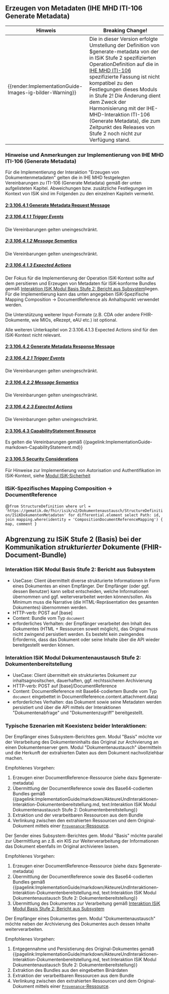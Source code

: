 ## Erzeugen von Metadaten (IHE MHD ITI-106 Generate Metadata)

| Hinweis | Breaking Change!|
|---------|---------------------|
| {{render:ImplementationGuide-Images-ig-bilder-Warning}} | Die in dieser Version erfolgte Umstellung der Definition von $generate-metadata von der in ISiK Stufe 2 spezifizierten OperationDefinition auf die in [IHE MHD ITI-106](https://profiles.ihe.net/ITI/MHD/ITI-106.html) spezifizierte Fassung ist nicht kompatibel zu den Festlegungen dieses Moduls in Stufe 2! Die Änderung dient dem Zweck der Harmonisierung mit der IHE-MHD-Interaktion ITI-106 (Generate Metadata), die zum Zeitpunkt des Releases von Stufe 2 noch nicht zur Verfügung stand.  |

### Hinweise und Anmerkungen zur Implementierung von IHE MHD ITI-106 (Generate Metadata)
Für die Implementierung der Interaktion "Erzeugen von Dokumentenmetadaten" gelten die in IHE MHD festgelegten Vereinbarungen zu ITI-106 (Generate Metadata) gemäß der unten aufgelisteten Kapitel. Abweichungen bzw. zusätzliche Festlegungen im Kontext von ISiK sind im Folgenden zu den einzelnen Kapiteln vermerkt.

#### [2:3.106.4.1 Generate Metadata Request Message](https://profiles.ihe.net/ITI/MHD/ITI-106.html#2310641-generate-metadata-request-message)

##### [2:3.106.4.1.1 Trigger Events](https://profiles.ihe.net/ITI/MHD/ITI-106.html#23106411-trigger-events)
Die Vereinbarungen gelten uneingeschränkt.
##### [2:3.106.4.1.2 Message Semantics](https://profiles.ihe.net/ITI/MHD/ITI-106.html#23106412-message-semantics)
Die Vereinbarungen gelten uneingeschränkt.
##### [2:3.106.4.1.3 Expected Actions](https://profiles.ihe.net/ITI/MHD/ITI-106.html#23106413-expected-actions)
Der Fokus für die Implementierung der Operation ISiK-Kontext sollte auf dem persitieren und Erzeugen von Metadaten für ISiK-konforme Bundles gemäß [Interaktion ISiK Modul Basis Stufe 2: Bericht aus Subsystem](https://simplifier.net/guide/implementierungsleitfadenisik-basismodul/ImplementationGuide-markdown-Datenobjekte-Datenobjekte-BerichtSubsystem?version=current)liegen. Für die Implementierung kann das unten angegeben ISiK-Spezifische Mapping Composition -> DocumentReference als Anhaltspunkt verwendet werden.

Die Unterstützung weiterer Input-Formate (z.B. CDA oder andere FHIR-Dokumente, wie MIOs, eRezept, eAU etc.) ist optional.

Alle weiteren Unterkapitel von 2:3.106.4.1.3 Expected Actions sind für den ISiK-Kontext nicht relevant.

#### [2:3.106.4.2 Generate Metadata Response Message](https://profiles.ihe.net/ITI/MHD/ITI-106.html#2310642-generate-metadata-response-message)

##### [2:3.106.4.2.1 Trigger Events](https://profiles.ihe.net/ITI/MHD/ITI-106.html#23106421-trigger-events)
Die Vereinbarungen gelten uneingeschränkt.
##### [2:3.106.4.2.2 Message Semantics](https://profiles.ihe.net/ITI/MHD/ITI-106.html#23106422-message-semantics)
Die Vereinbarungen gelten uneingeschränkt.
##### [2:3.106.4.2.3 Expected Actions](https://profiles.ihe.net/ITI/MHD/ITI-106.html#23106423-expected-actions)
Die Vereinbarungen gelten uneingeschränkt.

#### [2:3.106.4.3 CapabilityStatement Resource](https://profiles.ihe.net/ITI/MHD/ITI-106.html#2310643-capabilitystatement-resource)
Es gelten die Vereinbarungen gemäß {{pagelink:ImplementationGuide-markdown-CapabilityStatement.md}}

#### [2:3.106.5 Security Considerations](https://profiles.ihe.net/ITI/MHD/ITI-106.html#231065-security-considerations)
Für Hinweise zur Implementierung von Autorisation und Authentifikation im ISiK-Kontext, siehe [Modul ISiK-Sicherheit](https://simplifier.net/spec-isik-sicherheit)


### ISiK-Spezifisches Mapping Composition -> DocumentReference
 @```
      from StructureDefinition
      where url = 'https://gematik.de/fhir/isik/v2/Dokumentenaustausch/StructureDefinition/ISiKDokumentenMetadaten'
      for differential.element
      select
        Path: id,
        join mapping.where(identity = 'CompositionDocumentReferenceMapping') { map, comment }
      ```


## Abgrenzung zu ISiK Stufe 2 (Basis) bei der Kommunikation *strukturierter* Dokumente (FHIR-Document-Bundle)
### Interaktion ISiK Modul Basis Stufe 2: Bericht aus Subsystem
* UseCase: Client übermittelt diverse strukturierte Informationen in Form eines Dokumentes an einen Empfänger. Der Empfänger (oder ggf. dessen Benutzer) kann selbst entscheiden, welche Informationen übernommen und ggf. weiterverarbeitet werden können/sollen. Als Minimum muss die Narrative (die HTML-Repräsentation des gesamten Dokumentes) übernommen werden.
* HTTP-verb: POST auf [base]
* Content: Bundle vom Typ `document`
* erforderliches Verhalten: der Empfänger verarbeitet den Inhalt des Dokumentes (HTML + Ressourcen soweit möglich), das Original muss nicht zwingend persistiert werden. Es besteht kein zwingendes Erfordernis, dass das Dokument oder seine Inhalte über die API wieder bereitgestellt werden können. 

### Interaktion ISiK Modul Dokumentenaustausch Stufe 2: Dokumentenbereitstellung
* UseCase: Client übermittelt ein strukturiertes Dokument zur inhaltsagnositschen, dauerhaften, ggf. rechtssicheren Archivierung
* HTTP-verb: POST auf [base]/DocumentReference
* Content: DocumentReference mit Base64-codiertem Bundle vom Typ `document` eingebettet in DocumentReference.content.attachment.data)
* erforderliches Verhalten: das Dokument sowie seine Metadaten werden persistiert und über die API mittels der Interaktionen "Dokumentenabfrage" und "Dokumentenzugriff" bereitgestellt.

### Typische Szenarien mit Koexistenz beider Interaktionen:
Der Empfänger eines Subsystem-Berichtes gem. Modul "Basis" möchte vor der Verarbeitung des Dokumenteninhalts das Original zur Archivierung an einen Dokumentenserver gem. Modul "Dokumentenaustausch" übermitteln und die Herkunft der extrahierten Daten aus dem Dokument nachvollziehbar machen.

Empfohlenes Vorgehen:
1. Erzeugen einer DocumentReference-Ressource (siehe dazu $generate-metadata) 
2. Übermittlung der DocumentReference sowie des Base64-codierten Bundles gemäß {{pagelink:ImplementationGuide/markdown/AkteureUndInteraktionen-Interaktion-Dokumentenbereitstellung.md, text:Interaktion ISiK Modul Dokumentenaustausch Stufe 2: Dokumentenbereitstellung}}
3. Extraktion und der verarbeitbaren Ressourcen aus dem Bundle
4. Verlinkung zwischen den extrahierten Ressourcen und dem Original-Dokument mittels einer [`Provenance`-Ressource](http://hl7.org/fhir/provenance.html).

Der Sender eines Subsystem-Berichtes gem. Modul "Basis" möchte parallel zur Übermittlung an z.B. ein KIS zur Weiterverarbeitung der Informationen das Dokument ebenfalls im Original archivieren lassen.

Empfohlenes Vorgehen:
1. Erzeugen einer DocumentReference-Ressource (siehe dazu $generate-metadata) 
2. Übermittlung der DocumentReference sowie des Base64-codierten Bundles gemäß {{pagelink:ImplementationGuide/markdown/AkteureUndInteraktionen-Interaktion-Dokumentenbereitstellung.md, text:Interaktion ISiK Modul Dokumentenaustausch Stufe 2: Dokumentenbereitstellung}}
3. Übermittlung des Dokumentes zur Verarbeitung gemäß [Interaktion ISiK Modul Basis Stufe 2: Bericht aus Subsystem](https://simplifier.net/guide/implementierungsleitfadenisik-basismodul/ImplementationGuide-markdown-Datenobjekte-Datenobjekte-BerichtSubsystem?version=current)


Der Empfänger eines Dokumentes gem. Modul "Dokumentenaustausch" möchte neben der Archivierung des Dokumentes auch dessen Inhalte weiterverarbeiten.

Empfohlenes Vorgehen:
1. Entgegennahme und Persistierung des Original-Dokumentes gemäß {{pagelink:ImplementationGuide/markdown/AkteureUndInteraktionen-Interaktion-Dokumentenbereitstellung.md, text:Interaktion ISiK Modul Dokumentenaustausch Stufe 2: Dokumentenbereitstellung}}
1. Extraktion des Bundles aus den eingebetten Binärdaten
2. Extraktion der verarbeitbaren Ressourcen aus dem Bundle
3. Verlinkung zwischen den extrahierten Ressourcen und dem Original-Dokument mittels einer [`Provenance`-Ressource](http://hl7.org/fhir/provenance.html).
